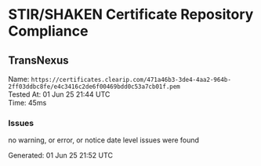 # STIR/SHAKEN Certificate Repository Compliance

## TransNexus

Name: `https://certificates.clearip.com/471a46b3-3de4-4aa2-964b-2ff03ddbc8fe/e4c3416c2de6f00469bdd0c53a7cb01f.pem`\
Tested At: 01 Jun 25 21:44 UTC\
Time: 45ms

### Issues

no warning, or error, or notice date level issues were found

Generated: 01 Jun 25 21:52 UTC